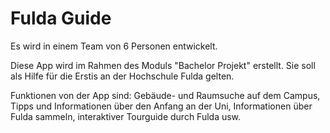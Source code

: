 # Fulda Guide

Es wird in einem Team von 6 Personen entwickelt.

Diese App wird im Rahmen des Moduls "Bachelor Projekt" erstellt. Sie soll als Hilfe für die Erstis an der Hochschule Fulda gelten.

Funktionen von der App sind: Gebäude- und Raumsuche auf dem Campus, Tipps und Informationen über den Anfang an der Uni, Informationen über Fulda sammeln, interaktiver Tourguide durch Fulda usw.
